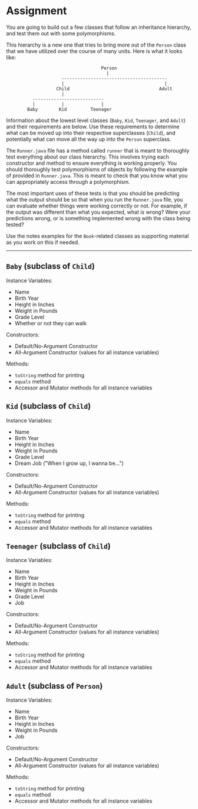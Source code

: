 # Assignment

You are going to build out a few classes that follow an inheritance hierarchy, and test them out with some polymorphisms.

This hierarchy is a new one that tries to bring more out of the `Person` class that we have utilized over the course of many units. Here is what it looks like:

```
                                    Person
                                      |   
                     ----------------------------------------
                     |                                      |
                   Child                                  Adult
                     |
          ---------------------------                
          |          |              |
        Baby        Kid         Teenager
```

Information about the lowest level classes (`Baby`, `Kid`, `Teenager`, and `Adult`) and their requirements are below. Use these requirements to determine what can be moved up into their respective superclasses (`Child`), and potentially what can move all the way up into the `Person` superclass.

The `Runner.java` file has a method called `runner` that is meant to thoroughly test everything about our class hierarchy. This involves trying each constructor and method to ensure everything is working properly. You should thoroughly test polymorphisms of objects by following the example of provided in `Runner.java`. This is meant to check that you know what you can appropriately access through a polymorphism.

The most important uses of these tests is that you should be predicting what the output should be so that when you run the `Runner.java` file, you can evaluate whether things were working correctly or not. For example, if the output was different than what you expected, what is wrong? Were your predictions wrong, or is something implemented wrong with the class being tested?

Use the notes examples for the `Book`-related classes as supporting material as you work on this if needed.

---

## `Baby` (subclass of `Child`)

Instance Variables:
- Name
- Birth Year
- Height in Inches
- Weight in Pounds
- Grade Level
- Whether or not they can walk

Constructors:
- Default/No-Argument Constructor
- All-Argument Constructor (values for all instance variables)

Methods:
- `toString` method for printing
- `equals` method
- Accessor and Mutator methods for all instance variables

## `Kid` (subclass of `Child`)

Instance Variables:
- Name
- Birth Year
- Height in Inches
- Weight in Pounds
- Grade Level
- Dream Job ("When I grow up, I wanna be...")

Constructors:
- Default/No-Argument Constructor
- All-Argument Constructor (values for all instance variables)

Methods:
- `toString` method for printing
- `equals` method
- Accessor and Mutator methods for all instance variables

## `Teenager` (subclass of `Child`)

Instance Variables:
- Name
- Birth Year
- Height in Inches
- Weight in Pounds
- Grade Level
- Job

Constructors:
- Default/No-Argument Constructor
- All-Argument Constructor (values for all instance variables)

Methods:
- `toString` method for printing
- `equals` method
- Accessor and Mutator methods for all instance variables

## `Adult` (subclass of `Person`)

Instance Variables:
- Name
- Birth Year
- Height in Inches
- Weight in Pounds
- Job

Constructors:
- Default/No-Argument Constructor
- All-Argument Constructor (values for all instance variables)

Methods:
- `toString` method for printing
- `equals` method
- Accessor and Mutator methods for all instance variables
